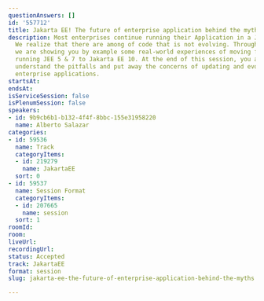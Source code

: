 ```yaml
---
questionAnswers: []
id: '557712'
title: Jakarta EE! The future of enterprise application behind the myths.
description: Most enterprises continue running their Application in a JEE Server.
  We realize that there are among of code that is not evolving. Throughout this talk,
  we are showing you by example some real-world experiences of moving forward Applications
  running JEE 5 & 7 to Jakarta EE 10. At the end of this session, you are going to
  understand the pitfalls and put away the concerns of updating and evolving your
  enterprise applications.
startsAt: 
endsAt: 
isServiceSession: false
isPlenumSession: false
speakers:
- id: 9b9cb6b1-b132-4f4f-8bbc-155e31958220
  name: Alberto Salazar
categories:
- id: 59536
  name: Track
  categoryItems:
  - id: 219279
    name: JakartaEE
  sort: 0
- id: 59537
  name: Session Format
  categoryItems:
  - id: 207665
    name: session
  sort: 1
roomId: 
room: 
liveUrl: 
recordingUrl: 
status: Accepted
track: JakartaEE
format: session
slug: jakarta-ee-the-future-of-enterprise-application-behind-the-myths

---
```

